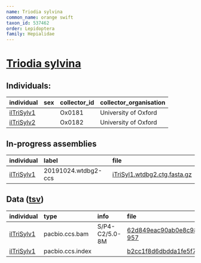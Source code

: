 ```yaml
---
name: Triodia sylvina
common_name: orange swift
taxon_id: 537462
order: Lepidoptera
family: Hepialidae
---
```


# [Triodia sylvina](https://www.ebi.ac.uk/ena/data/taxonomy/v1/taxon/tax-id/537462)

## Individuals:

| individual | sex | collector_id | collector_organisation |
| :--------- | :-: | :----------- | :--------------------- |
| [ilTriSylv1](ilTriSylv1.md) |  | Ox0181 | University of Oxford |
| [ilTriSylv2](ilTriSylv2.md) |  | Ox0182 | University of Oxford |

## In-progress assemblies

| individual | label | file |
| :--------- | :---- | :--- |
| [ilTriSylv1](ilTriSylv1.md) | 20191024.wtdbg2-ccs | [iTriSyl1.wtdbg2.ctg.fasta.gz](https://darwin.cog.sanger.ac.uk/insects/Triodia_sylvina/ilTriSylv1/assemblies/working/20191024.wtdbg2-ccs/iTriSyl1.wtdbg2.ctg.fasta.gz) |

## Data ([tsv](Triodia_sylvina_data.tsv))

| individual | type | info | file |
| :--------- | :--- | :--- | :--- |
| [ilTriSylv1](ilTriSylv1.md) | pacbio.ccs.bam | S/P4-C2/5.0-8M | [62d849eac90ab0e8c98d7cf4833b1b71-957](https://darwin.cog.sanger.ac.uk/insects/Triodia_sylvina/ilTriSylv1/genomic_data/pacbio/m64089_191021_113836.bc1012_BAK8A_OA--bc1012_BAK8A_OA.ccs.bam) |
| [ilTriSylv1](ilTriSylv1.md) | pacbio.ccs.index |  | [b2cc1f8d6dbdda1fe5f7fc1c0e51670c-2](https://darwin.cog.sanger.ac.uk/insects/Triodia_sylvina/ilTriSylv1/genomic_data/pacbio/m64089_191021_113836.bc1012_BAK8A_OA--bc1012_BAK8A_OA.ccs.bam.pbi) |
